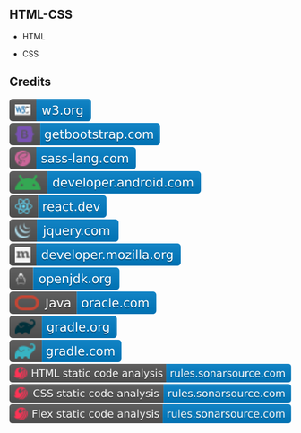 HTML-CSS
--------

- HTML

- CSS

Credits
-------
[![image](
Credits/w3.org.svg)](https://w3.org/)  
[![image](
Credits/getbootstrap.com.svg)](https://getbootstrap.com/)  
[![image](
Credits/sass-lang.com.svg)](https://sass-lang.com/)  
[![image](
Credits/developer.android.com.svg)](https://developer.android.com/)  
[![image](
Credits/react.dev.svg)](https://react.dev/)  
[![image](
Credits/jquery.com.svg)](https://jquery.com/)  
[![image](
Credits/developer.mozilla.org.svg)](https://developer.mozilla.org/)  
[![image](
Credits/openjdk.org.svg)](https://openjdk.org/)  
[![image](
Credits/Java-oracle.com.svg)](https://oracle.com/java/)  
[![image](
Credits/gradle.org.svg)](https://gradle.org/)  
[![image](
Credits/gradle.com.svg)](https://gradle.com/)  
[![image](
Credits/HTML-static-code-analysis-rules.sonarsource.com.svg)](https://rules.sonarsource.com/html/)  
[![image](
Credits/CSS-static-code-analysis-rules.sonarsource.com.svg)](https://rules.sonarsource.com/css/)  
[![image](
Credits/Flex-static-code-analysis-rules.sonarsource.com.svg)](https://rules.sonarsource.com/flex/)
